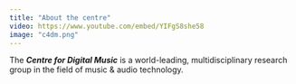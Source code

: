 ```yaml
---
title: "About the centre"
video: https://www.youtube.com/embed/YIFgS8she58
image: "c4dm.png"
---
```


The ***Centre for Digital Music*** is a world-leading, multidisciplinary research group in the field of music & audio technology.

<!-- <p style="color: red">**THIS SEEMS TO BE THE ONLY SUPPORTED WAY OF IMPORTING TWITTER TWEETS IN GATSBY 5 AT THE MOMENT, AFAIK IT MEANS THAT EACH 
TWEET HAS TO BE MANUALLY IMPORTED INTO AN MD FILE...**</p>
<blockquote class="twitter-tweet"><p lang="en" dir="ltr">This is what we do: <a href="https://t.co/pkyS6IcIUy">https://t.co/pkyS6IcIUy</a> - an excellent video intro to the wonderful researchers of <a href="https://twitter.com/c4dm?ref_src=twsrc%5Etfw">@c4dm</a>. <a href="https://twitter.com/QMEECS?ref_src=twsrc%5Etfw">@QMEECS</a> <a href="https://twitter.com/QMUL?ref_src=twsrc%5Etfw">@QMUL</a> <a href="https://twitter.com/hashtag/research?src=hash&amp;ref_src=twsrc%5Etfw">#research</a></p>&mdash; C4DM at QMUL (@c4dm) <a href="https://twitter.com/c4dm/status/857989625922695173?ref_src=twsrc%5Etfw">April 28, 2017</a></blockquote> -->